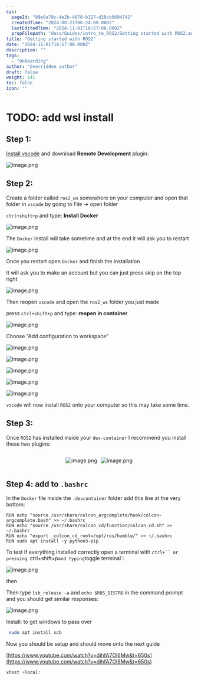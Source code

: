 ```yaml
---
sys:
  pageId: "89e0a78c-4e2b-4070-b327-d28cb0694742"
  createdTime: "2024-08-21T00:24:00.000Z"
  lastEditedTime: "2024-11-01T18:57:00.000Z"
  propFilepath: "docs/Guides/intro_to_ROS2/Getting started with ROS2.md"
title: "Getting started with ROS2"
date: "2024-11-01T18:57:00.000Z"
description: ""
tags:
  - "Onboarding"
author: "Overridden author"
draft: false
weight: 141
toc: false
icon: ""
---
```


# TODO: add wsl install

## Step 1:

[Install vscode](https://code.visualstudio.com/download) and download **Remote Development** plugin:

![image.png](https://prod-files-secure.s3.us-west-2.amazonaws.com/d518164a-d88e-44d1-a4ee-3adb3bd8bce0/efb52993-1881-4a40-b95e-6f020334f022/image.png?X-Amz-Algorithm=AWS4-HMAC-SHA256&X-Amz-Content-Sha256=UNSIGNED-PAYLOAD&X-Amz-Credential=ASIAZI2LB466XVUER3EI%2F20250309%2Fus-west-2%2Fs3%2Faws4_request&X-Amz-Date=20250309T080915Z&X-Amz-Expires=3600&X-Amz-Security-Token=IQoJb3JpZ2luX2VjECcaCXVzLXdlc3QtMiJGMEQCIDhTeVGzTFmuynFI3CwRRddaNL23LEPHOjN5o8%2BN0wHfAiAv3Z73M03gIMdbIts7js4d5ryQzrFZIKv0QAhbNHezaSr%2FAwhwEAAaDDYzNzQyMzE4MzgwNSIMRTYvrWhJSHiKCB7kKtwDk0FvHrzmPN2hpIekB3X%2FTNM3J2IH7eT2pJGYTTQW9shMDKgVxrNx7sWZMZNsdC74FgOID5muH47zFm%2BGtPtC8f324nxDtol0jMabboQziuzG%2BWVzmQKsTxblfYi7xdazC7CuBCGVzWVJXlczIw7oGQiimqMY5Iotw4585OXlNoclXIQ%2FYrrKqXGxmHMhNq6Zkgct7WfXRzk7sAhMHk1Rower8MXV4s6Q49%2BstUN0NHcOmK9DvLHzi0tQvLQjwE9MO85LSZSG7NI5ieL6p7zpfNRYcrjmehumfNb%2B5Pa5Pr%2BDKCchfTimPvNpmEYmkdRxi%2BD1SyNn3iTfv8pprsjS65iU%2BUjxoIjgNSEguZ1rwJx1OU9nxD2v40PBNQeO%2FA8a1ULrC3mB2BP%2B%2B6Y%2FLRWsS2BPFki6CosV37Jf%2FbrD9YxrGwK9FmbEqh2eaU1QFNVN6QBH%2Fz%2BsbeDuC4%2BTooAqrX3HyeXDdCGmUnTZks8aEsIvfhtw64vRbnb99Vsj3wlvpxDBPfKEmG%2BS8JF40iOe1Vshtnbi0yeO%2BJuYZjNuI%2Bq0cjZ86r19kaQ8OL%2BqCUpKsLT9rrmMZrffAnKExwuwLcS6MPiYnDVL75Uw2Xn7zUqK4xjeYUQtUFLrrYswseu0vgY6pgGAGZFMlUyY2tsfcS0faoxhRP6AKSoZ5jCQr0KiRUbXmo9psa1tojHVpGviX6gPlrNDXkcWlN9jdOBN2411fUnu811p3Sfg0xoKImz10fz%2BYpx0i7xHsorMAlJu9bZmyno8ALOS1oD41dxFci0g19h57Rol0XHVjpqhxoEvSBflPVWWvUo9usvPspvMeOgmyIHMPPrjv%2F2X4OWeARyXjvYmh0el2REv&X-Amz-Signature=bb3a3efea26c9111eb7a0f2201385ddf7b22c8b347120d39948fb5bb34230fcb&X-Amz-SignedHeaders=host&x-id=GetObject)

## Step 2:

Create a folder called `ros2_ws` somewhere on your computer and open that folder in `vscode` by going to File → open folder 

`ctrl+shift+p` and type: **Install Docker**

![image.png](https://prod-files-secure.s3.us-west-2.amazonaws.com/d518164a-d88e-44d1-a4ee-3adb3bd8bce0/2269dc0e-1cd5-47ff-bceb-c04ad9b2eab0/image.png?X-Amz-Algorithm=AWS4-HMAC-SHA256&X-Amz-Content-Sha256=UNSIGNED-PAYLOAD&X-Amz-Credential=ASIAZI2LB466XVUER3EI%2F20250309%2Fus-west-2%2Fs3%2Faws4_request&X-Amz-Date=20250309T080915Z&X-Amz-Expires=3600&X-Amz-Security-Token=IQoJb3JpZ2luX2VjECcaCXVzLXdlc3QtMiJGMEQCIDhTeVGzTFmuynFI3CwRRddaNL23LEPHOjN5o8%2BN0wHfAiAv3Z73M03gIMdbIts7js4d5ryQzrFZIKv0QAhbNHezaSr%2FAwhwEAAaDDYzNzQyMzE4MzgwNSIMRTYvrWhJSHiKCB7kKtwDk0FvHrzmPN2hpIekB3X%2FTNM3J2IH7eT2pJGYTTQW9shMDKgVxrNx7sWZMZNsdC74FgOID5muH47zFm%2BGtPtC8f324nxDtol0jMabboQziuzG%2BWVzmQKsTxblfYi7xdazC7CuBCGVzWVJXlczIw7oGQiimqMY5Iotw4585OXlNoclXIQ%2FYrrKqXGxmHMhNq6Zkgct7WfXRzk7sAhMHk1Rower8MXV4s6Q49%2BstUN0NHcOmK9DvLHzi0tQvLQjwE9MO85LSZSG7NI5ieL6p7zpfNRYcrjmehumfNb%2B5Pa5Pr%2BDKCchfTimPvNpmEYmkdRxi%2BD1SyNn3iTfv8pprsjS65iU%2BUjxoIjgNSEguZ1rwJx1OU9nxD2v40PBNQeO%2FA8a1ULrC3mB2BP%2B%2B6Y%2FLRWsS2BPFki6CosV37Jf%2FbrD9YxrGwK9FmbEqh2eaU1QFNVN6QBH%2Fz%2BsbeDuC4%2BTooAqrX3HyeXDdCGmUnTZks8aEsIvfhtw64vRbnb99Vsj3wlvpxDBPfKEmG%2BS8JF40iOe1Vshtnbi0yeO%2BJuYZjNuI%2Bq0cjZ86r19kaQ8OL%2BqCUpKsLT9rrmMZrffAnKExwuwLcS6MPiYnDVL75Uw2Xn7zUqK4xjeYUQtUFLrrYswseu0vgY6pgGAGZFMlUyY2tsfcS0faoxhRP6AKSoZ5jCQr0KiRUbXmo9psa1tojHVpGviX6gPlrNDXkcWlN9jdOBN2411fUnu811p3Sfg0xoKImz10fz%2BYpx0i7xHsorMAlJu9bZmyno8ALOS1oD41dxFci0g19h57Rol0XHVjpqhxoEvSBflPVWWvUo9usvPspvMeOgmyIHMPPrjv%2F2X4OWeARyXjvYmh0el2REv&X-Amz-Signature=16c8d1840a460dc920ce070f4e1685671f09d59757d492087a8f7163ebc2c915&X-Amz-SignedHeaders=host&x-id=GetObject)

The `Docker` install will take sometime and at the end it will ask you to restart

![image.png](https://prod-files-secure.s3.us-west-2.amazonaws.com/d518164a-d88e-44d1-a4ee-3adb3bd8bce0/ed233f78-be33-4b1f-b89c-9c346c0e961e/image.png?X-Amz-Algorithm=AWS4-HMAC-SHA256&X-Amz-Content-Sha256=UNSIGNED-PAYLOAD&X-Amz-Credential=ASIAZI2LB466XVUER3EI%2F20250309%2Fus-west-2%2Fs3%2Faws4_request&X-Amz-Date=20250309T080915Z&X-Amz-Expires=3600&X-Amz-Security-Token=IQoJb3JpZ2luX2VjECcaCXVzLXdlc3QtMiJGMEQCIDhTeVGzTFmuynFI3CwRRddaNL23LEPHOjN5o8%2BN0wHfAiAv3Z73M03gIMdbIts7js4d5ryQzrFZIKv0QAhbNHezaSr%2FAwhwEAAaDDYzNzQyMzE4MzgwNSIMRTYvrWhJSHiKCB7kKtwDk0FvHrzmPN2hpIekB3X%2FTNM3J2IH7eT2pJGYTTQW9shMDKgVxrNx7sWZMZNsdC74FgOID5muH47zFm%2BGtPtC8f324nxDtol0jMabboQziuzG%2BWVzmQKsTxblfYi7xdazC7CuBCGVzWVJXlczIw7oGQiimqMY5Iotw4585OXlNoclXIQ%2FYrrKqXGxmHMhNq6Zkgct7WfXRzk7sAhMHk1Rower8MXV4s6Q49%2BstUN0NHcOmK9DvLHzi0tQvLQjwE9MO85LSZSG7NI5ieL6p7zpfNRYcrjmehumfNb%2B5Pa5Pr%2BDKCchfTimPvNpmEYmkdRxi%2BD1SyNn3iTfv8pprsjS65iU%2BUjxoIjgNSEguZ1rwJx1OU9nxD2v40PBNQeO%2FA8a1ULrC3mB2BP%2B%2B6Y%2FLRWsS2BPFki6CosV37Jf%2FbrD9YxrGwK9FmbEqh2eaU1QFNVN6QBH%2Fz%2BsbeDuC4%2BTooAqrX3HyeXDdCGmUnTZks8aEsIvfhtw64vRbnb99Vsj3wlvpxDBPfKEmG%2BS8JF40iOe1Vshtnbi0yeO%2BJuYZjNuI%2Bq0cjZ86r19kaQ8OL%2BqCUpKsLT9rrmMZrffAnKExwuwLcS6MPiYnDVL75Uw2Xn7zUqK4xjeYUQtUFLrrYswseu0vgY6pgGAGZFMlUyY2tsfcS0faoxhRP6AKSoZ5jCQr0KiRUbXmo9psa1tojHVpGviX6gPlrNDXkcWlN9jdOBN2411fUnu811p3Sfg0xoKImz10fz%2BYpx0i7xHsorMAlJu9bZmyno8ALOS1oD41dxFci0g19h57Rol0XHVjpqhxoEvSBflPVWWvUo9usvPspvMeOgmyIHMPPrjv%2F2X4OWeARyXjvYmh0el2REv&X-Amz-Signature=a73f9de2d7901f012475f8528f8752b7ee1cb4307c1c3574b0028552fd3feb9e&X-Amz-SignedHeaders=host&x-id=GetObject)

Once you restart open `Docker` and finish the installation

It will ask you to make an account but you can just press skip on the top right

![image.png](https://prod-files-secure.s3.us-west-2.amazonaws.com/d518164a-d88e-44d1-a4ee-3adb3bd8bce0/21010ad9-1659-4fd9-9f59-9932a09b2a3d/image.png?X-Amz-Algorithm=AWS4-HMAC-SHA256&X-Amz-Content-Sha256=UNSIGNED-PAYLOAD&X-Amz-Credential=ASIAZI2LB466XVUER3EI%2F20250309%2Fus-west-2%2Fs3%2Faws4_request&X-Amz-Date=20250309T080915Z&X-Amz-Expires=3600&X-Amz-Security-Token=IQoJb3JpZ2luX2VjECcaCXVzLXdlc3QtMiJGMEQCIDhTeVGzTFmuynFI3CwRRddaNL23LEPHOjN5o8%2BN0wHfAiAv3Z73M03gIMdbIts7js4d5ryQzrFZIKv0QAhbNHezaSr%2FAwhwEAAaDDYzNzQyMzE4MzgwNSIMRTYvrWhJSHiKCB7kKtwDk0FvHrzmPN2hpIekB3X%2FTNM3J2IH7eT2pJGYTTQW9shMDKgVxrNx7sWZMZNsdC74FgOID5muH47zFm%2BGtPtC8f324nxDtol0jMabboQziuzG%2BWVzmQKsTxblfYi7xdazC7CuBCGVzWVJXlczIw7oGQiimqMY5Iotw4585OXlNoclXIQ%2FYrrKqXGxmHMhNq6Zkgct7WfXRzk7sAhMHk1Rower8MXV4s6Q49%2BstUN0NHcOmK9DvLHzi0tQvLQjwE9MO85LSZSG7NI5ieL6p7zpfNRYcrjmehumfNb%2B5Pa5Pr%2BDKCchfTimPvNpmEYmkdRxi%2BD1SyNn3iTfv8pprsjS65iU%2BUjxoIjgNSEguZ1rwJx1OU9nxD2v40PBNQeO%2FA8a1ULrC3mB2BP%2B%2B6Y%2FLRWsS2BPFki6CosV37Jf%2FbrD9YxrGwK9FmbEqh2eaU1QFNVN6QBH%2Fz%2BsbeDuC4%2BTooAqrX3HyeXDdCGmUnTZks8aEsIvfhtw64vRbnb99Vsj3wlvpxDBPfKEmG%2BS8JF40iOe1Vshtnbi0yeO%2BJuYZjNuI%2Bq0cjZ86r19kaQ8OL%2BqCUpKsLT9rrmMZrffAnKExwuwLcS6MPiYnDVL75Uw2Xn7zUqK4xjeYUQtUFLrrYswseu0vgY6pgGAGZFMlUyY2tsfcS0faoxhRP6AKSoZ5jCQr0KiRUbXmo9psa1tojHVpGviX6gPlrNDXkcWlN9jdOBN2411fUnu811p3Sfg0xoKImz10fz%2BYpx0i7xHsorMAlJu9bZmyno8ALOS1oD41dxFci0g19h57Rol0XHVjpqhxoEvSBflPVWWvUo9usvPspvMeOgmyIHMPPrjv%2F2X4OWeARyXjvYmh0el2REv&X-Amz-Signature=ea6dff973d769c57a6a4a3050849d27ce4a10580e1df61cbe554887df7164f07&X-Amz-SignedHeaders=host&x-id=GetObject)

Then reopen `vscode` and open the `ros2_ws` folder you just made

press `ctrl+shift+p` and type: **reopen in container**

![image.png](https://prod-files-secure.s3.us-west-2.amazonaws.com/d518164a-d88e-44d1-a4ee-3adb3bd8bce0/4e93b8c2-41ad-488c-8095-c74205196118/image.png?X-Amz-Algorithm=AWS4-HMAC-SHA256&X-Amz-Content-Sha256=UNSIGNED-PAYLOAD&X-Amz-Credential=ASIAZI2LB466XVUER3EI%2F20250309%2Fus-west-2%2Fs3%2Faws4_request&X-Amz-Date=20250309T080915Z&X-Amz-Expires=3600&X-Amz-Security-Token=IQoJb3JpZ2luX2VjECcaCXVzLXdlc3QtMiJGMEQCIDhTeVGzTFmuynFI3CwRRddaNL23LEPHOjN5o8%2BN0wHfAiAv3Z73M03gIMdbIts7js4d5ryQzrFZIKv0QAhbNHezaSr%2FAwhwEAAaDDYzNzQyMzE4MzgwNSIMRTYvrWhJSHiKCB7kKtwDk0FvHrzmPN2hpIekB3X%2FTNM3J2IH7eT2pJGYTTQW9shMDKgVxrNx7sWZMZNsdC74FgOID5muH47zFm%2BGtPtC8f324nxDtol0jMabboQziuzG%2BWVzmQKsTxblfYi7xdazC7CuBCGVzWVJXlczIw7oGQiimqMY5Iotw4585OXlNoclXIQ%2FYrrKqXGxmHMhNq6Zkgct7WfXRzk7sAhMHk1Rower8MXV4s6Q49%2BstUN0NHcOmK9DvLHzi0tQvLQjwE9MO85LSZSG7NI5ieL6p7zpfNRYcrjmehumfNb%2B5Pa5Pr%2BDKCchfTimPvNpmEYmkdRxi%2BD1SyNn3iTfv8pprsjS65iU%2BUjxoIjgNSEguZ1rwJx1OU9nxD2v40PBNQeO%2FA8a1ULrC3mB2BP%2B%2B6Y%2FLRWsS2BPFki6CosV37Jf%2FbrD9YxrGwK9FmbEqh2eaU1QFNVN6QBH%2Fz%2BsbeDuC4%2BTooAqrX3HyeXDdCGmUnTZks8aEsIvfhtw64vRbnb99Vsj3wlvpxDBPfKEmG%2BS8JF40iOe1Vshtnbi0yeO%2BJuYZjNuI%2Bq0cjZ86r19kaQ8OL%2BqCUpKsLT9rrmMZrffAnKExwuwLcS6MPiYnDVL75Uw2Xn7zUqK4xjeYUQtUFLrrYswseu0vgY6pgGAGZFMlUyY2tsfcS0faoxhRP6AKSoZ5jCQr0KiRUbXmo9psa1tojHVpGviX6gPlrNDXkcWlN9jdOBN2411fUnu811p3Sfg0xoKImz10fz%2BYpx0i7xHsorMAlJu9bZmyno8ALOS1oD41dxFci0g19h57Rol0XHVjpqhxoEvSBflPVWWvUo9usvPspvMeOgmyIHMPPrjv%2F2X4OWeARyXjvYmh0el2REv&X-Amz-Signature=8a0550507df77312da40b7a4642a1ee8bef1876f25dc6ad71150fa33bee2babb&X-Amz-SignedHeaders=host&x-id=GetObject)

Choose “Add configuration to workspace”

![image.png](https://prod-files-secure.s3.us-west-2.amazonaws.com/d518164a-d88e-44d1-a4ee-3adb3bd8bce0/9560b282-5060-4989-ba37-97e7b2c22476/image.png?X-Amz-Algorithm=AWS4-HMAC-SHA256&X-Amz-Content-Sha256=UNSIGNED-PAYLOAD&X-Amz-Credential=ASIAZI2LB466XVUER3EI%2F20250309%2Fus-west-2%2Fs3%2Faws4_request&X-Amz-Date=20250309T080915Z&X-Amz-Expires=3600&X-Amz-Security-Token=IQoJb3JpZ2luX2VjECcaCXVzLXdlc3QtMiJGMEQCIDhTeVGzTFmuynFI3CwRRddaNL23LEPHOjN5o8%2BN0wHfAiAv3Z73M03gIMdbIts7js4d5ryQzrFZIKv0QAhbNHezaSr%2FAwhwEAAaDDYzNzQyMzE4MzgwNSIMRTYvrWhJSHiKCB7kKtwDk0FvHrzmPN2hpIekB3X%2FTNM3J2IH7eT2pJGYTTQW9shMDKgVxrNx7sWZMZNsdC74FgOID5muH47zFm%2BGtPtC8f324nxDtol0jMabboQziuzG%2BWVzmQKsTxblfYi7xdazC7CuBCGVzWVJXlczIw7oGQiimqMY5Iotw4585OXlNoclXIQ%2FYrrKqXGxmHMhNq6Zkgct7WfXRzk7sAhMHk1Rower8MXV4s6Q49%2BstUN0NHcOmK9DvLHzi0tQvLQjwE9MO85LSZSG7NI5ieL6p7zpfNRYcrjmehumfNb%2B5Pa5Pr%2BDKCchfTimPvNpmEYmkdRxi%2BD1SyNn3iTfv8pprsjS65iU%2BUjxoIjgNSEguZ1rwJx1OU9nxD2v40PBNQeO%2FA8a1ULrC3mB2BP%2B%2B6Y%2FLRWsS2BPFki6CosV37Jf%2FbrD9YxrGwK9FmbEqh2eaU1QFNVN6QBH%2Fz%2BsbeDuC4%2BTooAqrX3HyeXDdCGmUnTZks8aEsIvfhtw64vRbnb99Vsj3wlvpxDBPfKEmG%2BS8JF40iOe1Vshtnbi0yeO%2BJuYZjNuI%2Bq0cjZ86r19kaQ8OL%2BqCUpKsLT9rrmMZrffAnKExwuwLcS6MPiYnDVL75Uw2Xn7zUqK4xjeYUQtUFLrrYswseu0vgY6pgGAGZFMlUyY2tsfcS0faoxhRP6AKSoZ5jCQr0KiRUbXmo9psa1tojHVpGviX6gPlrNDXkcWlN9jdOBN2411fUnu811p3Sfg0xoKImz10fz%2BYpx0i7xHsorMAlJu9bZmyno8ALOS1oD41dxFci0g19h57Rol0XHVjpqhxoEvSBflPVWWvUo9usvPspvMeOgmyIHMPPrjv%2F2X4OWeARyXjvYmh0el2REv&X-Amz-Signature=e03b3dd5e3503c4905ca18dc472335fce945254bc541ea7bd1c407a3f48d4cd9&X-Amz-SignedHeaders=host&x-id=GetObject)

![image.png](https://prod-files-secure.s3.us-west-2.amazonaws.com/d518164a-d88e-44d1-a4ee-3adb3bd8bce0/2ee63f81-886b-48e8-a553-dc6e5eac99e4/image.png?X-Amz-Algorithm=AWS4-HMAC-SHA256&X-Amz-Content-Sha256=UNSIGNED-PAYLOAD&X-Amz-Credential=ASIAZI2LB466XVUER3EI%2F20250309%2Fus-west-2%2Fs3%2Faws4_request&X-Amz-Date=20250309T080915Z&X-Amz-Expires=3600&X-Amz-Security-Token=IQoJb3JpZ2luX2VjECcaCXVzLXdlc3QtMiJGMEQCIDhTeVGzTFmuynFI3CwRRddaNL23LEPHOjN5o8%2BN0wHfAiAv3Z73M03gIMdbIts7js4d5ryQzrFZIKv0QAhbNHezaSr%2FAwhwEAAaDDYzNzQyMzE4MzgwNSIMRTYvrWhJSHiKCB7kKtwDk0FvHrzmPN2hpIekB3X%2FTNM3J2IH7eT2pJGYTTQW9shMDKgVxrNx7sWZMZNsdC74FgOID5muH47zFm%2BGtPtC8f324nxDtol0jMabboQziuzG%2BWVzmQKsTxblfYi7xdazC7CuBCGVzWVJXlczIw7oGQiimqMY5Iotw4585OXlNoclXIQ%2FYrrKqXGxmHMhNq6Zkgct7WfXRzk7sAhMHk1Rower8MXV4s6Q49%2BstUN0NHcOmK9DvLHzi0tQvLQjwE9MO85LSZSG7NI5ieL6p7zpfNRYcrjmehumfNb%2B5Pa5Pr%2BDKCchfTimPvNpmEYmkdRxi%2BD1SyNn3iTfv8pprsjS65iU%2BUjxoIjgNSEguZ1rwJx1OU9nxD2v40PBNQeO%2FA8a1ULrC3mB2BP%2B%2B6Y%2FLRWsS2BPFki6CosV37Jf%2FbrD9YxrGwK9FmbEqh2eaU1QFNVN6QBH%2Fz%2BsbeDuC4%2BTooAqrX3HyeXDdCGmUnTZks8aEsIvfhtw64vRbnb99Vsj3wlvpxDBPfKEmG%2BS8JF40iOe1Vshtnbi0yeO%2BJuYZjNuI%2Bq0cjZ86r19kaQ8OL%2BqCUpKsLT9rrmMZrffAnKExwuwLcS6MPiYnDVL75Uw2Xn7zUqK4xjeYUQtUFLrrYswseu0vgY6pgGAGZFMlUyY2tsfcS0faoxhRP6AKSoZ5jCQr0KiRUbXmo9psa1tojHVpGviX6gPlrNDXkcWlN9jdOBN2411fUnu811p3Sfg0xoKImz10fz%2BYpx0i7xHsorMAlJu9bZmyno8ALOS1oD41dxFci0g19h57Rol0XHVjpqhxoEvSBflPVWWvUo9usvPspvMeOgmyIHMPPrjv%2F2X4OWeARyXjvYmh0el2REv&X-Amz-Signature=d0f1d1b928fc26c8bf7fc6f0dd935ae97dcc93a7aec0dbce1643f3a3ebca4e6b&X-Amz-SignedHeaders=host&x-id=GetObject)

![image.png](https://prod-files-secure.s3.us-west-2.amazonaws.com/d518164a-d88e-44d1-a4ee-3adb3bd8bce0/ae1580b2-b048-407e-aed9-b584224a7a04/image.png?X-Amz-Algorithm=AWS4-HMAC-SHA256&X-Amz-Content-Sha256=UNSIGNED-PAYLOAD&X-Amz-Credential=ASIAZI2LB466XVUER3EI%2F20250309%2Fus-west-2%2Fs3%2Faws4_request&X-Amz-Date=20250309T080915Z&X-Amz-Expires=3600&X-Amz-Security-Token=IQoJb3JpZ2luX2VjECcaCXVzLXdlc3QtMiJGMEQCIDhTeVGzTFmuynFI3CwRRddaNL23LEPHOjN5o8%2BN0wHfAiAv3Z73M03gIMdbIts7js4d5ryQzrFZIKv0QAhbNHezaSr%2FAwhwEAAaDDYzNzQyMzE4MzgwNSIMRTYvrWhJSHiKCB7kKtwDk0FvHrzmPN2hpIekB3X%2FTNM3J2IH7eT2pJGYTTQW9shMDKgVxrNx7sWZMZNsdC74FgOID5muH47zFm%2BGtPtC8f324nxDtol0jMabboQziuzG%2BWVzmQKsTxblfYi7xdazC7CuBCGVzWVJXlczIw7oGQiimqMY5Iotw4585OXlNoclXIQ%2FYrrKqXGxmHMhNq6Zkgct7WfXRzk7sAhMHk1Rower8MXV4s6Q49%2BstUN0NHcOmK9DvLHzi0tQvLQjwE9MO85LSZSG7NI5ieL6p7zpfNRYcrjmehumfNb%2B5Pa5Pr%2BDKCchfTimPvNpmEYmkdRxi%2BD1SyNn3iTfv8pprsjS65iU%2BUjxoIjgNSEguZ1rwJx1OU9nxD2v40PBNQeO%2FA8a1ULrC3mB2BP%2B%2B6Y%2FLRWsS2BPFki6CosV37Jf%2FbrD9YxrGwK9FmbEqh2eaU1QFNVN6QBH%2Fz%2BsbeDuC4%2BTooAqrX3HyeXDdCGmUnTZks8aEsIvfhtw64vRbnb99Vsj3wlvpxDBPfKEmG%2BS8JF40iOe1Vshtnbi0yeO%2BJuYZjNuI%2Bq0cjZ86r19kaQ8OL%2BqCUpKsLT9rrmMZrffAnKExwuwLcS6MPiYnDVL75Uw2Xn7zUqK4xjeYUQtUFLrrYswseu0vgY6pgGAGZFMlUyY2tsfcS0faoxhRP6AKSoZ5jCQr0KiRUbXmo9psa1tojHVpGviX6gPlrNDXkcWlN9jdOBN2411fUnu811p3Sfg0xoKImz10fz%2BYpx0i7xHsorMAlJu9bZmyno8ALOS1oD41dxFci0g19h57Rol0XHVjpqhxoEvSBflPVWWvUo9usvPspvMeOgmyIHMPPrjv%2F2X4OWeARyXjvYmh0el2REv&X-Amz-Signature=c24cbca052fc049f728b61ba03ef5427d953fdbe1f75a8163a93747cef759e39&X-Amz-SignedHeaders=host&x-id=GetObject)

![image.png](https://prod-files-secure.s3.us-west-2.amazonaws.com/d518164a-d88e-44d1-a4ee-3adb3bd8bce0/53255b28-f75e-430f-b9e3-c0ac8577e42b/image.png?X-Amz-Algorithm=AWS4-HMAC-SHA256&X-Amz-Content-Sha256=UNSIGNED-PAYLOAD&X-Amz-Credential=ASIAZI2LB466XVUER3EI%2F20250309%2Fus-west-2%2Fs3%2Faws4_request&X-Amz-Date=20250309T080915Z&X-Amz-Expires=3600&X-Amz-Security-Token=IQoJb3JpZ2luX2VjECcaCXVzLXdlc3QtMiJGMEQCIDhTeVGzTFmuynFI3CwRRddaNL23LEPHOjN5o8%2BN0wHfAiAv3Z73M03gIMdbIts7js4d5ryQzrFZIKv0QAhbNHezaSr%2FAwhwEAAaDDYzNzQyMzE4MzgwNSIMRTYvrWhJSHiKCB7kKtwDk0FvHrzmPN2hpIekB3X%2FTNM3J2IH7eT2pJGYTTQW9shMDKgVxrNx7sWZMZNsdC74FgOID5muH47zFm%2BGtPtC8f324nxDtol0jMabboQziuzG%2BWVzmQKsTxblfYi7xdazC7CuBCGVzWVJXlczIw7oGQiimqMY5Iotw4585OXlNoclXIQ%2FYrrKqXGxmHMhNq6Zkgct7WfXRzk7sAhMHk1Rower8MXV4s6Q49%2BstUN0NHcOmK9DvLHzi0tQvLQjwE9MO85LSZSG7NI5ieL6p7zpfNRYcrjmehumfNb%2B5Pa5Pr%2BDKCchfTimPvNpmEYmkdRxi%2BD1SyNn3iTfv8pprsjS65iU%2BUjxoIjgNSEguZ1rwJx1OU9nxD2v40PBNQeO%2FA8a1ULrC3mB2BP%2B%2B6Y%2FLRWsS2BPFki6CosV37Jf%2FbrD9YxrGwK9FmbEqh2eaU1QFNVN6QBH%2Fz%2BsbeDuC4%2BTooAqrX3HyeXDdCGmUnTZks8aEsIvfhtw64vRbnb99Vsj3wlvpxDBPfKEmG%2BS8JF40iOe1Vshtnbi0yeO%2BJuYZjNuI%2Bq0cjZ86r19kaQ8OL%2BqCUpKsLT9rrmMZrffAnKExwuwLcS6MPiYnDVL75Uw2Xn7zUqK4xjeYUQtUFLrrYswseu0vgY6pgGAGZFMlUyY2tsfcS0faoxhRP6AKSoZ5jCQr0KiRUbXmo9psa1tojHVpGviX6gPlrNDXkcWlN9jdOBN2411fUnu811p3Sfg0xoKImz10fz%2BYpx0i7xHsorMAlJu9bZmyno8ALOS1oD41dxFci0g19h57Rol0XHVjpqhxoEvSBflPVWWvUo9usvPspvMeOgmyIHMPPrjv%2F2X4OWeARyXjvYmh0el2REv&X-Amz-Signature=b0dad25b2319d1f4fb3eb507c69ceac6d111f03eff680b3994c5961ae53dbc9e&X-Amz-SignedHeaders=host&x-id=GetObject)

![image.png](https://prod-files-secure.s3.us-west-2.amazonaws.com/d518164a-d88e-44d1-a4ee-3adb3bd8bce0/7c562767-5af9-4ffb-97d1-327bcdf4ee00/image.png?X-Amz-Algorithm=AWS4-HMAC-SHA256&X-Amz-Content-Sha256=UNSIGNED-PAYLOAD&X-Amz-Credential=ASIAZI2LB466XVUER3EI%2F20250309%2Fus-west-2%2Fs3%2Faws4_request&X-Amz-Date=20250309T080915Z&X-Amz-Expires=3600&X-Amz-Security-Token=IQoJb3JpZ2luX2VjECcaCXVzLXdlc3QtMiJGMEQCIDhTeVGzTFmuynFI3CwRRddaNL23LEPHOjN5o8%2BN0wHfAiAv3Z73M03gIMdbIts7js4d5ryQzrFZIKv0QAhbNHezaSr%2FAwhwEAAaDDYzNzQyMzE4MzgwNSIMRTYvrWhJSHiKCB7kKtwDk0FvHrzmPN2hpIekB3X%2FTNM3J2IH7eT2pJGYTTQW9shMDKgVxrNx7sWZMZNsdC74FgOID5muH47zFm%2BGtPtC8f324nxDtol0jMabboQziuzG%2BWVzmQKsTxblfYi7xdazC7CuBCGVzWVJXlczIw7oGQiimqMY5Iotw4585OXlNoclXIQ%2FYrrKqXGxmHMhNq6Zkgct7WfXRzk7sAhMHk1Rower8MXV4s6Q49%2BstUN0NHcOmK9DvLHzi0tQvLQjwE9MO85LSZSG7NI5ieL6p7zpfNRYcrjmehumfNb%2B5Pa5Pr%2BDKCchfTimPvNpmEYmkdRxi%2BD1SyNn3iTfv8pprsjS65iU%2BUjxoIjgNSEguZ1rwJx1OU9nxD2v40PBNQeO%2FA8a1ULrC3mB2BP%2B%2B6Y%2FLRWsS2BPFki6CosV37Jf%2FbrD9YxrGwK9FmbEqh2eaU1QFNVN6QBH%2Fz%2BsbeDuC4%2BTooAqrX3HyeXDdCGmUnTZks8aEsIvfhtw64vRbnb99Vsj3wlvpxDBPfKEmG%2BS8JF40iOe1Vshtnbi0yeO%2BJuYZjNuI%2Bq0cjZ86r19kaQ8OL%2BqCUpKsLT9rrmMZrffAnKExwuwLcS6MPiYnDVL75Uw2Xn7zUqK4xjeYUQtUFLrrYswseu0vgY6pgGAGZFMlUyY2tsfcS0faoxhRP6AKSoZ5jCQr0KiRUbXmo9psa1tojHVpGviX6gPlrNDXkcWlN9jdOBN2411fUnu811p3Sfg0xoKImz10fz%2BYpx0i7xHsorMAlJu9bZmyno8ALOS1oD41dxFci0g19h57Rol0XHVjpqhxoEvSBflPVWWvUo9usvPspvMeOgmyIHMPPrjv%2F2X4OWeARyXjvYmh0el2REv&X-Amz-Signature=c1e868d127eedcea89365dbde68ef074ae4fa5a06ef9eb8bcfdbcd35fecbc4e4&X-Amz-SignedHeaders=host&x-id=GetObject)

`vscode` will now install `ROS2` onto your computer so this may take some time.

## Step 3:

Once `ROS2` has installed inside your `dev-container` I recommend you install these two plugins:

<div style="display: flex;flex-direction: row; column-gap:10px; max-width: 630px;justify-content: center;">
<div>

![image.png](https://prod-files-secure.s3.us-west-2.amazonaws.com/d518164a-d88e-44d1-a4ee-3adb3bd8bce0/3fc3d550-5a54-4ba1-ba6b-faa01cdb7369/image.png?X-Amz-Algorithm=AWS4-HMAC-SHA256&X-Amz-Content-Sha256=UNSIGNED-PAYLOAD&X-Amz-Credential=ASIAZI2LB466ZNWFUOGN%2F20250309%2Fus-west-2%2Fs3%2Faws4_request&X-Amz-Date=20250309T080918Z&X-Amz-Expires=3600&X-Amz-Security-Token=IQoJb3JpZ2luX2VjECcaCXVzLXdlc3QtMiJHMEUCIQC51YcKethWPiFD9WTt7UYC6zUh1uMeRSakXgioks8AfwIgXK3ppa%2FMLYnlAMmZbmbjaSW5Wo8ZXNEDZMKVSsAHVhcq%2FwMIcBAAGgw2Mzc0MjMxODM4MDUiDI0A48zHXNtPIZebESrcAxRPWoI0Us2VxhU7GJTDYfaxnu4ayCBESxNt5fzph6H%2F8cetluFQBuSCJQtgw8caqr9ovbBYFsQJy7y%2BD%2Fu4r1nv0VL6W%2Be3kefrD3Jmu%2FbtKHx%2BXphjXzeSfwm8edp8bQEV0VYgnuAOE5IqwJCLem%2FDHLyCOgipUlIctPY2g4PrIOm%2BSj%2FzB6tsqqT%2FuQjQdp61M1lLuU7IZTXW5c7LXujU%2FHSeSlnmj%2Bw%2BUuvvHc3Ek4oKBZTmD4vBq%2FEQe0Chi73dFn98yD63tJt7WmS%2FMQPcAfmHfzykQ2vWkNQKpqk1YcOJk87XMbdvqP%2BQD%2FhUb%2Fi7toCqTpYe30uJeE2SAPFHzKVoXplVJfzLstu%2BWcQAxDLVOAQG1GiITbBz8ywwt5jYzVTarCpnuZTZs%2B%2BOVk9kxS7W1MrHKYb245aqtQfp%2BfYq7AP2bYRm5mb8VLwIobQ4So4JVyOcJ5Q%2FfLrg4wIs6q%2FWWfC%2FMKYNk7h6QRyttRtz%2FdAvu%2B20ZdOLOjMA0vtESzwsW%2FHg2b4JCKyEwhI2KenSTl5icn%2FNEBy68zkYfKEyQaBtgR1ywDPSACf202UWBUaKjg2KpEYOVANMGkArI%2FMUQ52pZC1tQn%2BkqZwpfdn47K4NbOWK9QaqMIbstL4GOqUBs3OZbde9XYOICkZVLJ4EqGNHt7bFhRZDpPb%2FL0kCVZo6b7OZncSiTGSutD7F8OG8YLrcy0CRA5c6xNYgqnKLWUmGYix%2Bz7HggtuqHFRlfxJAsi9UsiuCJEtd3w4P7tokJ26vjvUD59CwF5YC6n4Hwg%2BFl2OSsazBDbk%2BGBBkBszJqfW7fStuzNwCpzYZ%2BaxGFp9yqqmAeRqqx20uxxsDfgkmsn%2Fd&X-Amz-Signature=4108c5b4c66298f9d779460cf69f58e5a91fff282a17c9f14b8cff07c0d27765&X-Amz-SignedHeaders=host&x-id=GetObject)

</div>
<div>

![image.png](https://prod-files-secure.s3.us-west-2.amazonaws.com/d518164a-d88e-44d1-a4ee-3adb3bd8bce0/d994cc66-13c2-4093-a5a3-f84cf4601a82/image.png?X-Amz-Algorithm=AWS4-HMAC-SHA256&X-Amz-Content-Sha256=UNSIGNED-PAYLOAD&X-Amz-Credential=ASIAZI2LB4665QZFXERZ%2F20250309%2Fus-west-2%2Fs3%2Faws4_request&X-Amz-Date=20250309T080918Z&X-Amz-Expires=3600&X-Amz-Security-Token=IQoJb3JpZ2luX2VjECcaCXVzLXdlc3QtMiJHMEUCIAfmxrBvXs6NptZPPpZlEJu6PnLd7ACI4w3WpaFhkHIZAiEA7Jc8TdzIX0C6G6bvVxA1LTeaTSW4d2uzEIVy1FNuVMUq%2FwMIcBAAGgw2Mzc0MjMxODM4MDUiDNpG83VWkOztfDvdJircAyVW2aH1OsnZJLjyb0A3DdLOJqM2uVUff153kR58cY8PNisb2aWZy%2BW4Vl7yl2h4y8JKhXlBbQ0ZDRg5Nc3GJBjJi3GgULbNSAHFvLsRGA9UigNJCz4uF6S%2FBBA3gzrCPAtfYYsWOBPaVljIdrRlsY54hdSVDxH%2BeuJ9xKOckN6L2WiCkZah4BEY1kIXvrZS2SuGaVR8HX1aLQHhB88B3KXyDVp4nHAdPar678TRhy0y3CS1DIE8lbAUQ9dca%2FS7j%2BwdJWdQhyrD6Qhf5K1fI9vCvvK5KHzM4JmJaXzaSfjJ9svdoIIEt8WEl0Wa71T2obXc5fi2UjRwVLEe6i6d96pWxS4Cj%2FCyiMO2gcaQCxSSWNn8zNTYC9jBV8xjAdRcty8n3YFbhKPvR6KNkcj%2BgJGmdM9g%2B05Zrv%2FQh7gKQIaU4g68ZOMMTpP%2BFGjIUYyPSTZLu3WDQE9KKIhRRrL7OthBZr5AEbYGyr2rTSBu7Z5UVWLp3dhaQwaQcqIBJf9%2BQwSJfmDfc6%2BlHBnhbhGaaTnV%2B8775%2FNc9vR%2BryoKkq8kqUcsfJKIm0IEJIpXGIdw%2F1Glj2pNL8N92fdMnsoqmLu1eQbQY4YY6Rpz23L%2B5kn3JwXAU1DErdyeYBulMJ%2FrtL4GOqUBIVPhNXYMLKfMODsvLv09LzUPqD%2Be5PZxqOi2L7s8dTwHFP73yY7bqyC0Wk9PA2pRP4xdB36Qi9oFV5S38fWu2msFTb%2FVlqZMSjyrkGc9%2FYNc7eccRYoewoENM3LLKpLU4ip%2BYtmeFxfsZ%2B%2Bv8A3BVDbCq0RsutHMwbAldw6SBsQ4PmEo3QiSobfrWCuDFg3Q3bsS3fZ0lMqyIdMSbWONw6sutGyK&X-Amz-Signature=029d4ef65060f794bd0f3591df2f0dbcc0220d018b835f87b4792104f477bd20&X-Amz-SignedHeaders=host&x-id=GetObject)

</div>
</div>

## Step 4: add to `.bashrc`

In the `Docker` file inside the `.devcontainer` folder add this line at the very bottom: 

```docker
RUN echo "source /usr/share/colcon_argcomplete/hook/colcon-argcomplete.bash" >> ~/.bashrc
RUN echo "source /usr/share/colcon_cd/function/colcon_cd.sh" >> ~/.bashrc
RUN echo "export _colcon_cd_root=/opt/ros/humble/" >> ~/.bashrc
RUN sudo apt install -y python3-pip 
```

To test if everything installed correctly open a terminal with `ctrl+`` or pressing `ctrl+shift+p` and typing `toggle terminal`:

![image.png](https://prod-files-secure.s3.us-west-2.amazonaws.com/d518164a-d88e-44d1-a4ee-3adb3bd8bce0/6a4943d8-b04e-4c02-9a58-775f3384d1a5/image.png?X-Amz-Algorithm=AWS4-HMAC-SHA256&X-Amz-Content-Sha256=UNSIGNED-PAYLOAD&X-Amz-Credential=ASIAZI2LB466XVUER3EI%2F20250309%2Fus-west-2%2Fs3%2Faws4_request&X-Amz-Date=20250309T080915Z&X-Amz-Expires=3600&X-Amz-Security-Token=IQoJb3JpZ2luX2VjECcaCXVzLXdlc3QtMiJGMEQCIDhTeVGzTFmuynFI3CwRRddaNL23LEPHOjN5o8%2BN0wHfAiAv3Z73M03gIMdbIts7js4d5ryQzrFZIKv0QAhbNHezaSr%2FAwhwEAAaDDYzNzQyMzE4MzgwNSIMRTYvrWhJSHiKCB7kKtwDk0FvHrzmPN2hpIekB3X%2FTNM3J2IH7eT2pJGYTTQW9shMDKgVxrNx7sWZMZNsdC74FgOID5muH47zFm%2BGtPtC8f324nxDtol0jMabboQziuzG%2BWVzmQKsTxblfYi7xdazC7CuBCGVzWVJXlczIw7oGQiimqMY5Iotw4585OXlNoclXIQ%2FYrrKqXGxmHMhNq6Zkgct7WfXRzk7sAhMHk1Rower8MXV4s6Q49%2BstUN0NHcOmK9DvLHzi0tQvLQjwE9MO85LSZSG7NI5ieL6p7zpfNRYcrjmehumfNb%2B5Pa5Pr%2BDKCchfTimPvNpmEYmkdRxi%2BD1SyNn3iTfv8pprsjS65iU%2BUjxoIjgNSEguZ1rwJx1OU9nxD2v40PBNQeO%2FA8a1ULrC3mB2BP%2B%2B6Y%2FLRWsS2BPFki6CosV37Jf%2FbrD9YxrGwK9FmbEqh2eaU1QFNVN6QBH%2Fz%2BsbeDuC4%2BTooAqrX3HyeXDdCGmUnTZks8aEsIvfhtw64vRbnb99Vsj3wlvpxDBPfKEmG%2BS8JF40iOe1Vshtnbi0yeO%2BJuYZjNuI%2Bq0cjZ86r19kaQ8OL%2BqCUpKsLT9rrmMZrffAnKExwuwLcS6MPiYnDVL75Uw2Xn7zUqK4xjeYUQtUFLrrYswseu0vgY6pgGAGZFMlUyY2tsfcS0faoxhRP6AKSoZ5jCQr0KiRUbXmo9psa1tojHVpGviX6gPlrNDXkcWlN9jdOBN2411fUnu811p3Sfg0xoKImz10fz%2BYpx0i7xHsorMAlJu9bZmyno8ALOS1oD41dxFci0g19h57Rol0XHVjpqhxoEvSBflPVWWvUo9usvPspvMeOgmyIHMPPrjv%2F2X4OWeARyXjvYmh0el2REv&X-Amz-Signature=8d0b4089450d7c9e0c7e9fc4a417ea50377c387aa8da0b5eb1b521198694996e&X-Amz-SignedHeaders=host&x-id=GetObject)

then 

Then type `lsb_release -a` and `echo $ROS_DISTRO` in the command prompt and you should get similar responses:

![image.png](https://prod-files-secure.s3.us-west-2.amazonaws.com/d518164a-d88e-44d1-a4ee-3adb3bd8bce0/3e635dec-a805-4e85-8b9e-d000e5b71a4e/image.png?X-Amz-Algorithm=AWS4-HMAC-SHA256&X-Amz-Content-Sha256=UNSIGNED-PAYLOAD&X-Amz-Credential=ASIAZI2LB466XVUER3EI%2F20250309%2Fus-west-2%2Fs3%2Faws4_request&X-Amz-Date=20250309T080915Z&X-Amz-Expires=3600&X-Amz-Security-Token=IQoJb3JpZ2luX2VjECcaCXVzLXdlc3QtMiJGMEQCIDhTeVGzTFmuynFI3CwRRddaNL23LEPHOjN5o8%2BN0wHfAiAv3Z73M03gIMdbIts7js4d5ryQzrFZIKv0QAhbNHezaSr%2FAwhwEAAaDDYzNzQyMzE4MzgwNSIMRTYvrWhJSHiKCB7kKtwDk0FvHrzmPN2hpIekB3X%2FTNM3J2IH7eT2pJGYTTQW9shMDKgVxrNx7sWZMZNsdC74FgOID5muH47zFm%2BGtPtC8f324nxDtol0jMabboQziuzG%2BWVzmQKsTxblfYi7xdazC7CuBCGVzWVJXlczIw7oGQiimqMY5Iotw4585OXlNoclXIQ%2FYrrKqXGxmHMhNq6Zkgct7WfXRzk7sAhMHk1Rower8MXV4s6Q49%2BstUN0NHcOmK9DvLHzi0tQvLQjwE9MO85LSZSG7NI5ieL6p7zpfNRYcrjmehumfNb%2B5Pa5Pr%2BDKCchfTimPvNpmEYmkdRxi%2BD1SyNn3iTfv8pprsjS65iU%2BUjxoIjgNSEguZ1rwJx1OU9nxD2v40PBNQeO%2FA8a1ULrC3mB2BP%2B%2B6Y%2FLRWsS2BPFki6CosV37Jf%2FbrD9YxrGwK9FmbEqh2eaU1QFNVN6QBH%2Fz%2BsbeDuC4%2BTooAqrX3HyeXDdCGmUnTZks8aEsIvfhtw64vRbnb99Vsj3wlvpxDBPfKEmG%2BS8JF40iOe1Vshtnbi0yeO%2BJuYZjNuI%2Bq0cjZ86r19kaQ8OL%2BqCUpKsLT9rrmMZrffAnKExwuwLcS6MPiYnDVL75Uw2Xn7zUqK4xjeYUQtUFLrrYswseu0vgY6pgGAGZFMlUyY2tsfcS0faoxhRP6AKSoZ5jCQr0KiRUbXmo9psa1tojHVpGviX6gPlrNDXkcWlN9jdOBN2411fUnu811p3Sfg0xoKImz10fz%2BYpx0i7xHsorMAlJu9bZmyno8ALOS1oD41dxFci0g19h57Rol0XHVjpqhxoEvSBflPVWWvUo9usvPspvMeOgmyIHMPPrjv%2F2X4OWeARyXjvYmh0el2REv&X-Amz-Signature=168f1937dab99e14d68d91829d9963be67219c726a028258c9d602b1cf38f821&X-Amz-SignedHeaders=host&x-id=GetObject)

Install:  to get windows to pass over

```bash
 sudo apt install xcb
```

Now you should be setup and should move onto the next guide 

[https://www.youtube.com/watch?v=dihfA7Ol6Mw&t=650s](https://www.youtube.com/watch?v=dihfA7Ol6Mw&t=650s)

```python
xhost +local:
```
